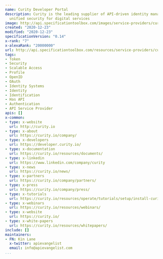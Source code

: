 ```yaml
---
name: Curity Developer Portal
description: Curity is the leading supplier of API-driven identity management, providing
  unified security for digital services
image: http://api.specificationtoolbox.com/images/service-providers/curity-developer-portal.jpg
created: "2020-12-23"
modified: "2020-12-23"
specificationVersion: "0.14"
x-rank: "7"
x-alexaRank: "20000000"
url: http://api.specificationtoolbox.com/resources/service-providers/curity-developer-portal/
tags:
- Token
- Security
- Scalable Access
- Profile
- OpenID
- OAuth
- Identity Systems
- Identity
- Identification
- Has API
- Authentication
- API Service Provider
apis: []
x-common:
- type: x-website
  url: http://curity.io
- type: x-about
  url: https://curity.io/company/
- type: x-developers
  url: https://developer.curity.io/
- type: x-documentation
  url: https://curity.io/resources/documents/
- type: x-linkedin
  url: https://www.linkedin.com/company/curity
- type: x-news
  url: https://curity.io/news/
- type: x-partners
  url: https://curity.io/company/partners/
- type: x-press
  url: https://curity.io/company/press/
- type: x-tutorials
  url: https://curity.io/resources/operate/tutorials/setup/install-curity/
- type: x-webinars
  url: https://curity.io/resources/webinars/
- type: x-website
  url: https://curity.io/
- type: x-white-papers
  url: https://curity.io/resources/whitepapers/
include: []
maintainers:
- FN: Kin Lane
  x-twitter: apievangelist
  email: info@apievangelist.com
...
```

